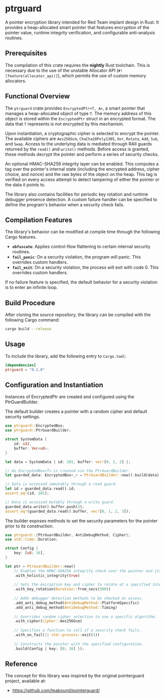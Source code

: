 # ptrguard

A pointer encryption library intended for Red Team implant design in Rust. It provides a heap-allocated smart pointer that features encryption of the pointer value, runtime integrity verification, and configurable anti-analysis routines.

## Prerequisites

The compilation of this crate requires the **nightly** Rust toolchain. This is necessary due to the use of the unstable Allocator API (`#![feature(allocator_api)]`), which permits the use of custom memory allocators.

## Functional Overview

The `ptrguard` crate provides `EncryptedPtr<T, A>`, a smart pointer that manages a heap-allocated object of type `T`. The memory address of this object is stored within the `EncryptedPtr` struct in an encrypted format. The data that `T` represents is not encrypted by this mechanism.

Upon instantiation, a cryptographic cipher is selected to encrypt the pointer. The available ciphers are `Aes256Gcm`, `ChaCha20Poly1305`, `Xor`, `Rotate`, `Add`, `Sub`, and `Swap`. Access to the underlying data is mediated through RAII guards returned by the `read()` and `write()` methods. Before access is granted, these methods decrypt the pointer and perform a series of security checks.

An optional HMAC-SHA256 integrity layer can be enabled. This computes a tag over the pointer's internal state (including the encrypted address, cipher choice, and nonce) and the raw bytes of the object on the heap. This tag is verified on every access attempt to detect tampering of either the pointer or the data it points to.

The library also contains facilities for periodic key rotation and runtime debugger presence detection. A custom failure handler can be specified to define the program's behavior when a security check fails.

## Compilation Features

The library's behavior can be modified at compile time through the following Cargo features.

-   **`obfuscate`**: Applies control-flow flattening to certain internal security routines.
-   **`fail_panic`**: On a security violation, the program will panic. This overrides custom handlers.
-   **`fail_exit`**: On a security violation, the process will exit with code 0. This overrides custom handlers.

If no failure feature is specified, the default behavior for a security violation is to enter an infinite loop.

## Build Procedure

After cloning the source repository, the library can be compiled with the following Cargo command:

```bash
cargo build --release
```

## Usage

To include the library, add the following entry to `Cargo.toml`:

```toml
[dependencies]
ptrguard = "0.1.0"
```

## Configuration and Instantiation 

Instances of EncryptedPtr are created and configured using the PtrGuardBuilder.

The default builder creates a pointer with a random cipher and default security settings.

```rust
use ptrguard::EncryptedBox;
use ptrguard::PtrGuardBuilder;

struct SystemData {
    id: u32,
    buffer: Vec<u8>,
}

let data = SystemData { id: 101, buffer: vec![0, 1, 2] };

// An EncryptedBox<T> is created via the PtrGuardBuilder.
let guarded_data: EncryptedBox<_> = PtrGuardBuilder::new().build(data);

// Data is accessed immutably through a read guard.
let id = guarded_data.read().id;
assert_eq!(id, 101);

// Data is accessed mutably through a write guard.
guarded_data.write().buffer.push(3);
assert_eq!(guarded_data.read().buffer, vec![0, 1, 2, 3]);
```

The builder exposes methods to set the security parameters for the pointer prior to its construction.

```rust
use ptrguard::{PtrGuardBuilder, AntiDebugMethod, Cipher};
use std::time::Duration;

struct Config {
    key: [u8; 16],
}

let ptr = PtrGuardBuilder::new()
    // Enables the HMAC-SHA256 integrity check over the pointer and its data.
    .with_holistic_integrity(true)
    
    // Sets the encryption key and cipher to rotate at a specified interval.
    .with_key_rotation(Duration::from_secs(300))
    
    // Adds debugger detection methods to be checked on access.
    .add_anti_debug_method(AntiDebugMethod::PlatformSpecific)
    .add_anti_debug_method(AntiDebugMethod::Timing)
    
    // Overrides random cipher selection to use a specific algorithm.
    .with_cipher(Cipher::Aes256Gcm)
    
    // Specifies a function to call if a security check fails.
    .with_on_fail(|| std::process::exit(1))
    
    // Constructs the pointer with the specified configuration.
    .build(Config { key: [0; 16] });
```

## Reference
The concept for this library was inspired by the original pointerguard project, available at:
- https://github.com/teabound/pointerguard/
